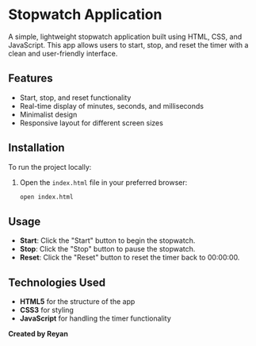 # Stopwatch Application

A simple, lightweight stopwatch application built using HTML, CSS, and JavaScript. This app allows users to start, stop, and reset the timer with a clean and user-friendly interface.

## Features

- Start, stop, and reset functionality
- Real-time display of minutes, seconds, and milliseconds
- Minimalist design
- Responsive layout for different screen sizes

## Installation

To run the project locally:

1. Open the `index.html` file in your preferred browser:
    ```bash
    open index.html
    ```

## Usage

- **Start**: Click the "Start" button to begin the stopwatch.
- **Stop**: Click the "Stop" button to pause the stopwatch.
- **Reset**: Click the "Reset" button to reset the timer back to 00:00:00.

## Technologies Used

- **HTML5** for the structure of the app
- **CSS3** for styling
- **JavaScript** for handling the timer functionality

**Created by Reyan**
